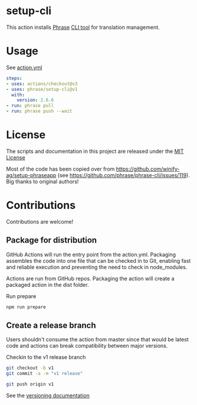 # setup-cli

This action installs [Phrase](https://phrase.com/) [CLI tool](https://github.com/phrase/phrase-cli) for translation management.

# Usage

See [action.yml](action.yml)

```yaml
steps:
- uses: actions/checkout@v3
- uses: phrase/setup-cli@v1
  with:
    version: 2.6.6
- run: phrase pull
- run: phrase push --wait
```


# License

The scripts and documentation in this project are released under the [MIT License](LICENSE)

Most of the code has been copied over from https://github.com/winify-ag/setup-phraseapp (see https://github.com/phrase/phrase-cli/issues/119). Big thanks to original authors!

# Contributions

Contributions are welcome!

## Package for distribution

GitHub Actions will run the entry point from the action.yml. Packaging assembles the code into one file that can be checked in to Git, enabling fast and reliable execution and preventing the need to check in node_modules.

Actions are run from GitHub repos.  Packaging the action will create a packaged action in the dist folder.

Run prepare

```bash
npm run prepare
```

## Create a release branch

Users shouldn't consume the action from master since that would be latest code and actions can break compatibility between major versions.

Checkin to the v1 release branch

```bash
git checkout -b v1
git commit -a -m "v1 release"
```

```bash
git push origin v1
```

See the [versioning documentation](https://github.com/actions/toolkit/blob/master/docs/action-versioning.md)
